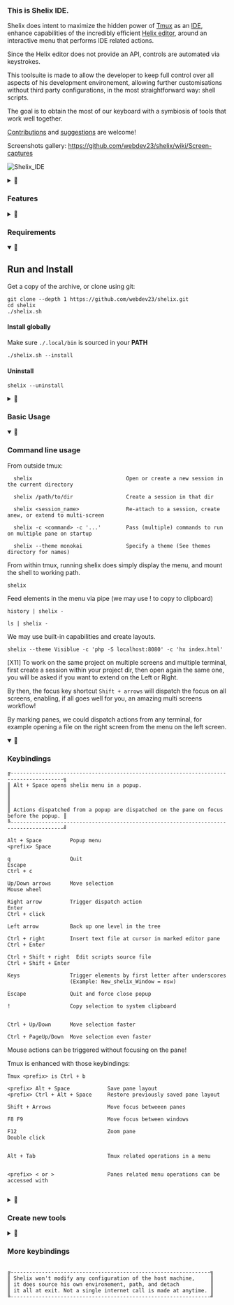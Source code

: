 
### This is Shelix IDE.
</summary>

Shelix does intent to maximize the hidden power of [Tmux](https://github.com/tmux/tmux) as an [IDE](https://en.wikipedia.org/wiki/Integrated_development_environment), enhance capabilities of the incredibly efficient [Helix editor](https://github.com/helix-editor/helix), around an interactive menu that performs IDE related actions.
 
Since the Helix editor does not provide an API, controls are automated via keystrokes.

This toolsuite is made to allow the developer to keep full control over all aspects of his development environement, allowing further customisations without third party configurations, in the most straightforward way: shell scripts.

The goal is to obtain the most of our keyboard with a symbiosis of tools that work well together. 

[Contributions](https://github.com/webdev23/shelix/blob/main/CONTRIBUTING.md) and [suggestions](https://github.com/webdev23/shelix/discussions) are welcome! 

Screenshots gallery: https://github.com/webdev23/shelix/wiki/Screen-captures

![Shelix_IDE](https://github.com/webdev23/shelix/assets/2503337/37f558bf-b2a1-4557-ad68-bd56d429cf7c)

<details>
<summary>👀

### Features
</summary>

- File watcher and auto reload in all running Helix instances
- Live menu tools, scripts, insert snippets, follow symlinks
- Binding to your favorite file explorer
- Explore files within the menu
- Quick access to recently edited files
- Save all buffers in multiple Helix in one action
- Run again the last command on a marked pane at file saving
- Search in multiple buffers, multiples hx instances
- Multiple IDE alike layouts
- Automatic sessions management
- Smart focus between multiple terminal window and sessions 
- Multi-cursor on multiple Helix instance (edit/open multiples files all at once)
- Git integration
- Snippets collection, quick insert at cursor
- Theming, per session, window, or globally. 
- Icons, Unicode for compatibility
- Search and replace tools
- Icons and installers scripts
- Multiple screens support under [X11]
- ZERO config (hopefully!)
- @TODO Pack into one single executable file archive
- @TODO Layout saving by project directory
- @TODO spawn in a browser over xterm.js (..why?)
- @WONT_IMPLEMENT One click debugger (That is too pecific to a language) 
- @TODO Profiling tools

</details>


<details>
<summary>👀

### Requirements
</summary>

The system require tmux (tested 3.2, 3.3, 3.4, 3.4 next), PHP8+, and the Helix editor.

`sudo apt install tmux php helix`

Some user-level tools do use ripgrep, fzf, inotify, wmctrl, git, cowsay, unimatrix

`sudo apt install ripgrep fzf wmctrl git`

Files explorer (any of): lf, ranger, fzf (Adapting another one should be straightforward)

`sudo apt install lf`

</details>

<details open>
<summary>👀

## Run and Install
</summary>

Get a copy of the archive, or clone using git:
```
git clone --depth 1 https://github.com/webdev23/shelix.git 
cd shelix
./shelix.sh
```

#### Install globally
Make sure `./.local/bin` is sourced in your **PATH**

`./shelix.sh --install`

#### Uninstall

`shelix --uninstall`

</details>

<details>
<summary>👀

### Basic Usage
</summary>

When an element has underscore, we can catch by acronyms, for example:

`nsw`                New_Shelix_Window

And if no conflicts in the list, elements can also be called naturally:

`lay`                Layouts

This makes shortcuts available from any panes, using the popup:

`Alt + Space ne`     open a New Editor


Elements have different behavior between their type.

```
¤--------------¤-------------¤-----------¤-------------¤
|  Executable  |  Directory  |  Symlink  |  Text file  |
¤-------¤------¤-------------¤-----------¤-------------¤
```

To run the associated action, `right arrow` or `Enter`.

To open a script for editing, press `Ctrl + Shift + right arrow`

To insert a file content into a pane that has a running Helix instance, use `Ctrl + right arrow`.

Using links to direcctories, Shelix can be used as file explorer.

</details>

<details open>
<summary>👀

### Command line usage
</summary>
 From outside tmux:

```
  shelix                              Open or create a new session in the current directory

  shelix /path/to/dir                 Create a session in that dir
  
  shelix <session_name>               Re-attach to a session, create anew, or extend to multi-screen

  shelix -c <command> -c '...'        Pass (multiple) commands to run on multiple pane on startup

  shelix --theme monokai              Specify a theme (See themes directory for names)

```

  From within tmux, running shelix does simply display the menu, and mount the shell to working path.

  ```shelix```

 Feed elements in the menu via pipe (we may use ! to copy to clipboard)

  `history | shelix -`

  `ls | shelix -`

 We may use built-in capabilities and create layouts.

 `shelix --theme Visiblue -c 'php -S localhost:8080' -c 'hx index.html'`

 [X11]
  To work on the same project on multiple screens and multiple terminal, first create a session within your project dir, then open again the same one, you will be asked if you want to extend on the Left or Right. 
  
  By then, the focus key shortcut `Shift + arrows` will dispatch the focus on all screens, enabling, if all goes well for you, an amazing multi screens workflow!

  By marking panes, we could dispatch actions from any terminal, for example opening a file on the right screen from the menu on the left screen.


</details>

<details open>
<summary>👀

### Keybindings
</summary>


```
╔---------------------------------------------------------------------------------------╗
║ Alt + Space opens shelix menu in a popup.                                             ║
║                                                                                       ║
║ Actions dispatched from a popup are dispatched on the pane on focus before the popup. ║
╚---------------------------------------------------------------------------------------╝

Alt + Space         Popup menu                                         
<prefix> Space                                                         
                                                                       
q                   Quit                                          
Escape                                                                 
Ctrl + c                                                               
                                                                       
Up/Down arrows      Move selection                                     
Mouse wheel                                                            
                                                                       
Right arrow         Trigger dispatch action                            
Enter                                                                  
Ctrl + click                                                           
                                                                       
Left arrow          Back up one level in the tree                      
                                                                       
Ctrl + right        Insert text file at cursor in marked editor pane   
Ctrl + Enter                                                           

Ctrl + Shift + right  Edit scripts source file 
Ctrl + Shift + Enter
                                                                       
Keys                Trigger elements by first letter after underscores 
                    (Example: New_shelix_Window = nsw)                 
                                                                       
Escape              Quit and force close popup                                  
                                                                       
!                   Copy selection to system clipboard                 


Ctrl + Up/Down      Move selection faster

Ctrl + PageUp/Down  Move selection even faster

```
                                                                       
Mouse actions can be triggered without focusing on the pane!           


Tmux is enhanced with those keybindings:

```
Tmux <prefix> is Ctrl + b

<prefix> Alt + Space            Save pane layout
<prefix> Ctrl + Alt + Space     Restore previously saved pane layout

Shift + Arrows                  Move focus betweeen panes

F8 F9                           Move focus between windows

F12                             Zoom pane
Double click


Alt + Tab                       Tmux related operations in a menu


<prefix> < or >                 Panes related menu operations can be accessed with


```

</details>

<details>
<summary>👀

### Create new tools
</summary>

To create a new tool, we have to populate the "scripts" directory.

We could build a tool using any language, using the hashbang mechanism.
A script may return a simple JSON array, to create a menu list, and the selection is ran again as $1.
This mechansim may allow to build complex utilities on a single file. 

By passing a rocket a 🚀 in the last element in the array, we may dispatch the selection immediatly.

The content of the "scripts" directory could be fully erased, so we may start fresh anew to build our own dedicated toolbox. 
See "libs" dir for a list of built-in tools that makes the core. Those tools are sourced in the environnement and are available by their namme from any shell within shelix.

Further customisations could be obtained with external utilities like powerline or nerd fonts.

Optimisation of ressources, could be improved by removing elements of the status line or the status line itself. 

#### Logs:

`tail -f $SHELIXPATH/shelix.logs `                                              

</details>

<details>
<summary>👀

### More keybindings
</summary>

All other tmux keybindings are left untouched, between them some that are useful for our purpose:
```
<prefix> {                  Swap pane to left
<prefix> }                  Swap pane to Right

<prefix> !                  Move the pane in a new window

<prefix> Ctrl arrows        Resize pan
                            Press Ctrl + b, release b while holding Ctrl, use the arrows

<prefix> [                  Enter copy mode
v                           Enter select mode:
y                           Copy to system clipboard:
<prefix> ]                  Paste (Ctrl + Shift + v)  

<prefix> &                  Kill current window:

<prefix> d                  Detach from session (back to shell, exit tmux)

<prefix> w                  List sessions (we could kill sessionsq from there with `x` to close, `y` to confirm)

```
</details>

```
╔----------------------------------------------------------------╗
║ Shelix won't modify any configuration of the host machine,     ║
║ it does source his own environement, path, and detach          ║
║ it all at exit. Not a single internet call is made at anytime. ║
╚----------------------------------------------------------------╝
```
